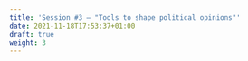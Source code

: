 ```yaml
---
title: 'Session #3 — "Tools to shape political opinions"'
date: 2021-11-18T17:53:37+01:00
draft: true
weight: 3
---
```


